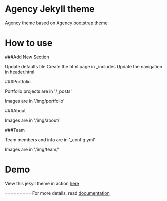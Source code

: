 Agency Jekyll theme
====================

Agency theme based on [Agency bootstrap theme ](http://startbootstrap.com/templates/agency/)

# How to use

###Add New Section

Update defaults file
Create the html page in _includes
Update the navigation in header.html

###Portfolio 

Portfolio projects are in '/_posts'

Images are in '/img/portfolio'

###About

Images are in '/img/about/'

###Team

Team members and info are in '_config.yml'

Images are in '/img/team/'


# Demo

View this jekyll theme in action [here](https://y7kim.github.io/agency-jekyll-theme)

=========
For more details, read [documentation](http://jekyllrb.com/)
